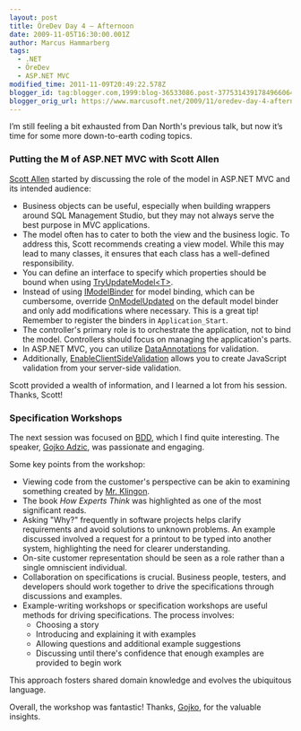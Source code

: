 ```yaml
---
layout: post
title: ÖreDev Day 4 – Afternoon
date: 2009-11-05T16:30:00.001Z
author: Marcus Hammarberg
tags:
  - .NET
  - ÖreDev
  - ASP.NET MVC
modified_time: 2011-11-09T20:49:22.578Z
blogger_id: tag:blogger.com,1999:blog-36533086.post-3775314391784966064
blogger_orig_url: https://www.marcusoft.net/2009/11/oredev-day-4-afternoon.html
---
```


I’m still feeling a bit exhausted from Dan North's previous talk, but now it’s time for some more down-to-earth coding topics.

### Putting the M of ASP.NET MVC with Scott Allen

[Scott Allen](http://odetocode.com) started by discussing the role of the model in ASP.NET MVC and its intended audience:

- Business objects can be useful, especially when building wrappers around SQL Management Studio, but they may not always serve the best purpose in MVC applications.
- The model often has to cater to both the view and the business logic. To address this, Scott recommends creating a view model. While this may lead to many classes, it ensures that each class has a well-defined responsibility.
- You can define an interface to specify which properties should be bound when using [TryUpdateModel&lt;T&gt;](http://msdn.microsoft.com/en-us/library/dd470756.aspx).
- Instead of using [IModelBinder](http://msdn.microsoft.com/en-us/library/system.web.mvc.imodelbinder.aspx) for model binding, which can be cumbersome, override [OnModelUpdated](http://msdn.microsoft.com/en-us/library/system.web.mvc.defaultmodelbinder.onmodelupdated.aspx) on the default model binder and only add modifications where necessary. This is a great tip! Remember to register the binders in `Application_Start`.
- The controller's primary role is to orchestrate the application, not to bind the model. Controllers should focus on managing the application's parts.
- In ASP.NET MVC, you can utilize [DataAnnotations](http://stephenwalther.com/blog/archive/2008/09/10/asp-net-mvc-tip-43-use-data-annotation-validators.aspx) for validation.
- Additionally, [EnableClientSideValidation](http://msdn.microsoft.com/en-us/library/yb52a4x0.aspx) allows you to create JavaScript validation from your server-side validation.

Scott provided a wealth of information, and I learned a lot from his session. Thanks, Scott!

### Specification Workshops

The next session was focused on [BDD](http://en.wikipedia.org/wiki/Behavior_Driven_Development), which I find quite interesting. The speaker, [Gojko Adzic](http://gojko.net/about/), was passionate and engaging.

Some key points from the workshop:

- Viewing code from the customer's perspective can be akin to examining something created by [Mr. Klingon](http://www.mrklingon.org).
- The book *How Experts Think* was highlighted as one of the most significant reads.
- Asking "Why?" frequently in software projects helps clarify requirements and avoid solutions to unknown problems. An example discussed involved a request for a printout to be typed into another system, highlighting the need for clearer understanding.
- On-site customer representation should be seen as a role rather than a single omniscient individual.
- Collaboration on specifications is crucial. Business people, testers, and developers should work together to drive the specifications through discussions and examples.
- Example-writing workshops or specification workshops are useful methods for driving specifications. The process involves:
  - Choosing a story
  - Introducing and explaining it with examples
  - Allowing questions and additional example suggestions
  - Discussing until there's confidence that enough examples are provided to begin work

This approach fosters shared domain knowledge and evolves the ubiquitous language.

Overall, the workshop was fantastic! Thanks, [Gojko](http://gojko.net/about/), for the valuable insights.
